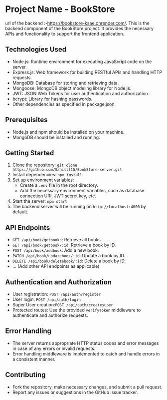 # Project Name - BookStore
url of the backend :-https://bookstore-ksae.onrender.com/.
This is the backend component of the BookStore project. It provides the necessary APIs and functionality to support the frontend application.

## Technologies Used

- Node.js: Runtime environment for executing JavaScript code on the server.
- Express.js: Web framework for building RESTful APIs and handling HTTP requests.
- MongoDB: Database for storing and retrieving data.
- Mongoose: MongoDB object modeling library for Node.js.
- JWT: JSON Web Tokens for user authentication and authorization.
- bcrypt: Library for hashing passwords.
- Other dependencies as specified in package.json.

## Prerequisites

- Node.js and npm should be installed on your machine.
- MongoDB should be installed and running.

## Getting Started

1. Clone the repository: `git clone https://github.com/Sahilll15/BookStore-server.git`
2. Install dependencies: `npm install`
3. Set up environment variables:
   - Create a `.env` file in the root directory.
   - Add the necessary environment variables, such as database connection URI, JWT secret key, etc.
4. Start the server: `npm start`
5. The backend server will be running on `http://localhost:4000` by default.

## API Endpoints

- `GET /api/book/getbooks`: Retrieve all books.
- `GET /api/book/getbook/:id`: Retrieve a book by ID.
- `POST /api/book/addbook`: Add a new book.
- `PATCH /api/book/updatebook/:id`: Update a book by ID.
- `DELETE /api/book/deletebook/:id`: Delete a book by ID.
- ... (Add other API endpoints as applicable)

## Authentication and Authorization

- User registration: `POST /api/auth/register`
- User login: `POST /api/auth/login`
- Super User creation:`POST /api/auth/createsuper`
- Protected routes: Use the provided `verifyToken` middleware to authenticate and authorize requests.

## Error Handling

- The server returns appropriate HTTP status codes and error messages in case of any errors or invalid requests.
- Error handling middleware is implemented to catch and handle errors in a consistent manner.

## Contributing

- Fork the repository, make necessary changes, and submit a pull request.
- Report any issues or suggestions in the GitHub issue tracker.




